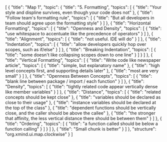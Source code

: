 [
  {
    "title": "Map 1",
    "topic": {
      "title": "5. Formatting",
      "topics": [
        {
          "title": "Your style and displine survives, even though your code does not"
        },
        {
          "title": "Follow team's formatting rule",
          "topics": [
            {
              "title": "But all developers in team should agree upon the formatting style"
            }
          ]
        },
        {
          "title": "Horizontal Formatting",
          "topics": [
            {
              "title": "Openness and Density",
              "topics": [
                {
                  "title": "use whitespace to accentuate like the precedence of operators"
                }
              ]
            },
            {
              "title": "Alignment",
              "topics": [
                {
                  "title": "not useful. IDE will do"
                }
              ]
            },
            {
              "title": "Indentation",
              "topics": [
                {
                  "title": "allow developers quickly hop over scopes, such as if/else"
                }
              ]
            },
            {
              "title": "Breaking Indentation",
              "topics": [
                {
                  "title": "some doesn't like collapsing scopes down to one line"
                }
              ]
            }
          ]
        },
        {
          "title": "Vertical Formatting",
          "topics": [
            {
              "title": "Write code like newspaper article",
              "topics": [
                {
                  "title": "simple, but explanatory name"
                },
                {
                  "title": "high level concepts first, and supporting details later"
                },
                {
                  "title": "most are very small"
                }
              ]
            },
            {
              "title": "Openness Between Concepts",
              "topics": [
                {
                  "title": "blank line between package / import / each function"
                }
              ]
            },
            {
              "title": "Density",
              "topics": [
                {
                  "title": "tightly related code appear vertically dense like member variables"
                }
              ]
            },
            {
              "title": "Distance",
              "topics": [
                {
                  "title": "related concepts should be kept close"
                },
                {
                  "title": "variables should be declared as close to their usage"
                },
                {
                  "title": "instance variables should be declared at the top of the class"
                },
                {
                  "title": "dependent functions should be vertically close, and the caller should be above the callee"
                },
                {
                  "title": "the stronger that affinity, the less vertical distance there should be between them"
                }
              ]
            },
            {
              "title": "Ordering",
              "topics": [
                {
                  "title": "a function called should be below a function calling"
                }
              ]
            }
          ]
        },
        {
          "title": "Small chunk is better"
        }
      ]
    },
    "structure": "org.xmind.ui.map.clockwise"
  }
]
